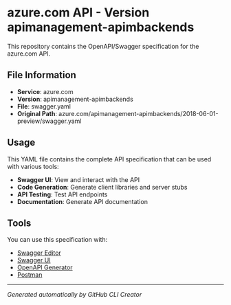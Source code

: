 # azure.com API - Version apimanagement-apimbackends

This repository contains the OpenAPI/Swagger specification for the azure.com API.

## File Information

- **Service**: azure.com
- **Version**: apimanagement-apimbackends
- **File**: swagger.yaml
- **Original Path**: azure.com/apimanagement-apimbackends/2018-06-01-preview/swagger.yaml

## Usage

This YAML file contains the complete API specification that can be used with various tools:

- **Swagger UI**: View and interact with the API
- **Code Generation**: Generate client libraries and server stubs
- **API Testing**: Test API endpoints
- **Documentation**: Generate API documentation

## Tools

You can use this specification with:

- [Swagger Editor](https://editor.swagger.io/)
- [Swagger UI](https://swagger.io/tools/swagger-ui/)
- [OpenAPI Generator](https://openapi-generator.tech/)
- [Postman](https://www.postman.com/)

---

*Generated automatically by GitHub CLI Creator*
